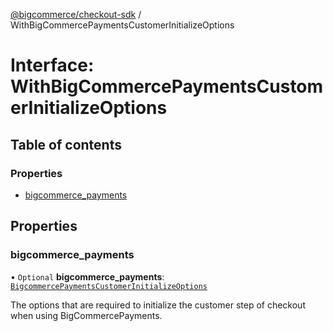 [@bigcommerce/checkout-sdk](../README.md) / WithBigCommercePaymentsCustomerInitializeOptions

# Interface: WithBigCommercePaymentsCustomerInitializeOptions

## Table of contents

### Properties

- [bigcommerce_payments](WithBigCommercePaymentsCustomerInitializeOptions.md#bigcommerce_payments)

## Properties

### bigcommerce\_payments

• `Optional` **bigcommerce\_payments**: [`BigcommercePaymentsCustomerInitializeOptions`](BigcommercePaymentsCustomerInitializeOptions.md)

The options that are required to initialize the customer step of checkout
when using BigCommercePayments.
